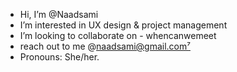 -  Hi, I’m @Naadsami
-  I’m interested in UX design & project management
-  I’m looking to collaborate on - whencanwemeet
-  reach out to me @naadsami@gmail.com⁷
-  Pronouns: She/her.
